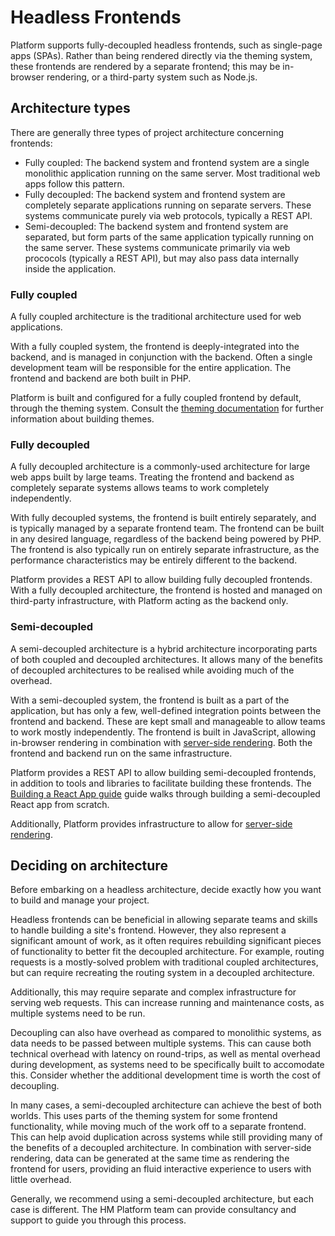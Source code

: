 # Headless Frontends

Platform supports fully-decoupled headless frontends, such as single-page apps (SPAs). Rather than being rendered directly via the theming system, these frontends are rendered by a separate frontend; this may be in-browser rendering, or a third-party system such as Node.js.


## Architecture types

There are generally three types of project architecture concerning frontends:

* Fully coupled: The backend system and frontend system are a single monolithic application running on the same server. Most traditional web apps follow this pattern.
* Fully decoupled: The backend system and frontend system are completely separate applications running on separate servers. These systems communicate purely via web protocols, typically a REST API.
* Semi-decoupled: The backend system and frontend system are separated, but form parts of the same application typically running on the same server. These systems communicate primarily via web prococols (typically a REST API), but may also pass data internally inside the application.


### Fully coupled

A fully coupled architecture is the traditional architecture used for web applications.

With a fully coupled system, the frontend is deeply-integrated into the backend, and is managed in conjunction with the backend. Often a single development team will be responsible for the entire application. The frontend and backend are both built in PHP.

Platform is built and configured for a fully coupled frontend by default, through the theming system. Consult the [theming documentation](docs://getting-started/first-theme.md) for further information about building themes.


### Fully decoupled

A fully decoupled architecture is a commonly-used architecture for large web apps built by large teams. Treating the frontend and backend as completely separate systems allows teams to work completely independently.

With fully decoupled systems, the frontend is built entirely separately, and is typically managed by a separate frontend team. The frontend can be built in any desired language, regardless of the backend being powered by PHP. The frontend is also typically run on entirely separate infrastructure, as the performance characteristics may be entirely different to the backend.

Platform provides a REST API to allow building fully decoupled frontends. With a fully decoupled architecture, the frontend is hosted and managed on third-party infrastructure, with Platform acting as the backend only.


### Semi-decoupled

A semi-decoupled architecture is a hybrid architecture incorporating parts of both coupled and decoupled architectures. It allows many of the benefits of decoupled architectures to be realised while avoiding much of the overhead.

With a semi-decoupled system, the frontend is built as a part of the application, but has only a few, well-defined integration points between the frontend and backend. These are kept small and manageable to allow teams to work mostly independently. The frontend is built in JavaScript, allowing in-browser rendering in combination with [server-side rendering](ssr.md). Both the frontend and backend run on the same infrastructure.

Platform provides a REST API to allow building semi-decoupled frontends, in addition to tools and libraries to facilitate building these frontends. The [Building a React App guide](react-app.md) guide walks through building a semi-decoupled React app from scratch.

Additionally, Platform provides infrastructure to allow for [server-side rendering](ssr.md).


## Deciding on architecture

Before embarking on a headless architecture, decide exactly how you want to build and manage your project.

Headless frontends can be beneficial in allowing separate teams and skills to handle building a site's frontend. However, they also represent a significant amount of work, as it often requires rebuilding significant pieces of functionality to better fit the decoupled architecture. For example, routing requests is a mostly-solved problem with traditional coupled architectures, but can require recreating the routing system in a decoupled architecture.

Additionally, this may require separate and complex infrastructure for serving web requests. This can increase running and maintenance costs, as multiple systems need to be run.

Decoupling can also have overhead as compared to monolithic systems, as data needs to be passed between multiple systems. This can cause both technical overhead with latency on round-trips, as well as mental overhead during development, as systems need to be specifically built to accomodate this. Consider whether the additional development time is worth the cost of decoupling.

In many cases, a semi-decoupled architecture can achieve the best of both worlds. This uses parts of the theming system for some frontend functionality, while moving much of the work off to a separate frontend. This can help avoid duplication across systems while still providing many of the benefits of a decoupled architecture. In combination with server-side rendering, data can be generated at the same time as rendering the frontend for users, providing an fluid interactive experience to users with little overhead.

Generally, we recommend using a semi-decoupled architecture, but each case is different. The HM Platform team can provide consultancy and support to guide you through this process.
